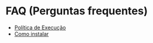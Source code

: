 # FAQ (Perguntas frequentes)

- [Política de Execução](./faq/execution-policy.md)
- [Como instalar](./faq/how-to-install.md)
